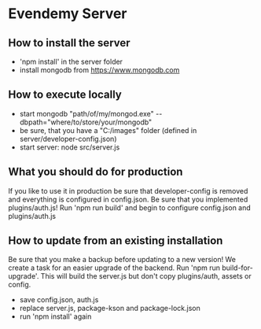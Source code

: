 # Evendemy Server
## How to install the server
* 'npm install' in the server folder
* install mongodb from https://www.mongodb.com

## How to execute locally
* start mongodb "path/of/my/mongod.exe" --dbpath="where/to/store/your/mongodb"
* be sure, that you have a "C:/images" folder (defined in server/developer-config.json)
* start server: node src/server.js

## What you should do for production
If you like to use it in production be sure that developer-config is removed and everything is configured in config.json.
Be sure that you implemented plugins/auth.js!
Run 'npm run build' and begin to configure config.json and plugins/auth.js

## How to update from an existing installation
Be sure that you make a backup before updating to a new version!
We create a task for an easier upgrade of the backend. Run 'npm run build-for-upgrade'. This will build the server.js but don't copy plugins/auth, assets or config.
* save config.json, auth.js
* replace server.js, package-kson and package-lock.json
* run 'npm install' again
